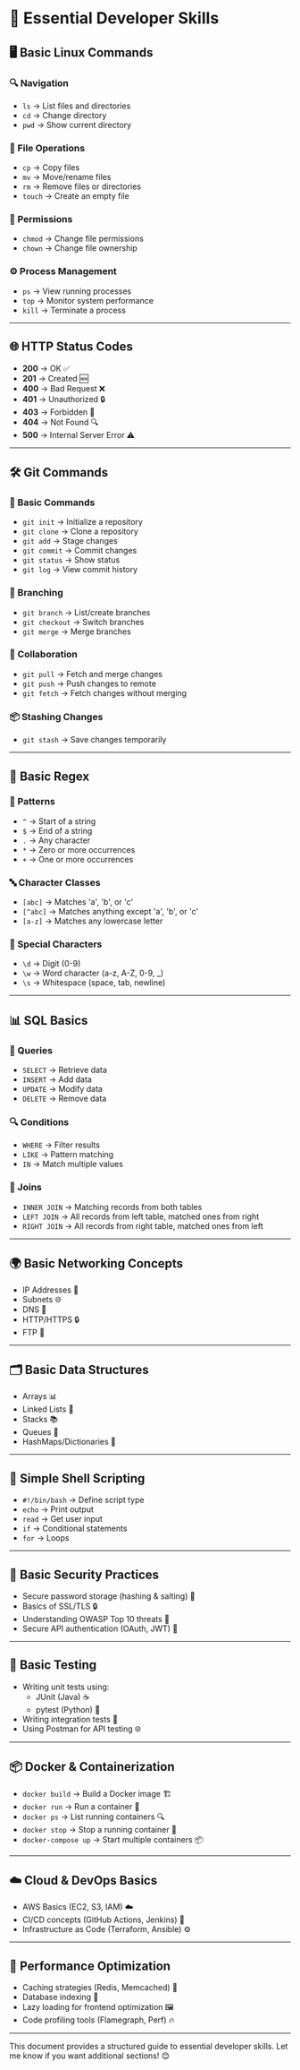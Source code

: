 # 🚀 Essential Developer Skills

## 🖥️ Basic Linux Commands

### 🔍 Navigation
- `ls` → List files and directories
- `cd` → Change directory
- `pwd` → Show current directory

### 📁 File Operations
- `cp` → Copy files
- `mv` → Move/rename files
- `rm` → Remove files or directories
- `touch` → Create an empty file

### 🔐 Permissions
- `chmod` → Change file permissions
- `chown` → Change file ownership

### ⚙️ Process Management
- `ps` → View running processes
- `top` → Monitor system performance
- `kill` → Terminate a process

---

## 🌐 HTTP Status Codes
- **200** → OK ✅
- **201** → Created 🆕
- **400** → Bad Request ❌
- **401** → Unauthorized 🔒
- **403** → Forbidden 🚫
- **404** → Not Found 🔍
- **500** → Internal Server Error ⚠️

---

## 🛠️ Git Commands

### 📌 Basic Commands
- `git init` → Initialize a repository
- `git clone` → Clone a repository
- `git add` → Stage changes
- `git commit` → Commit changes
- `git status` → Show status
- `git log` → View commit history

### 🌿 Branching
- `git branch` → List/create branches
- `git checkout` → Switch branches
- `git merge` → Merge branches

### 🤝 Collaboration
- `git pull` → Fetch and merge changes
- `git push` → Push changes to remote
- `git fetch` → Fetch changes without merging

### 📦 Stashing Changes
- `git stash` → Save changes temporarily

---

## 🔎 Basic Regex

### 🎯 Patterns
- `^` → Start of a string
- `$` → End of a string
- `.` → Any character
- `*` → Zero or more occurrences
- `+` → One or more occurrences

### 🔤 Character Classes
- `[abc]` → Matches 'a', 'b', or 'c'
- `[^abc]` → Matches anything except 'a', 'b', or 'c'
- `[a-z]` → Matches any lowercase letter

### 🔢 Special Characters
- `\d` → Digit (0-9)
- `\w` → Word character (a-z, A-Z, 0-9, _)
- `\s` → Whitespace (space, tab, newline)

---

## 📊 SQL Basics

### 📌 Queries
- `SELECT` → Retrieve data
- `INSERT` → Add data
- `UPDATE` → Modify data
- `DELETE` → Remove data

### 🔍 Conditions
- `WHERE` → Filter results
- `LIKE` → Pattern matching
- `IN` → Match multiple values

### 🔗 Joins
- `INNER JOIN` → Matching records from both tables
- `LEFT JOIN` → All records from left table, matched ones from right
- `RIGHT JOIN` → All records from right table, matched ones from left

---

## 🌍 Basic Networking Concepts
- IP Addresses 📡
- Subnets 🌐
- DNS 🔄
- HTTP/HTTPS 🔒
- FTP 📂

---

## 🗂️ Basic Data Structures
- Arrays 📊
- Linked Lists 🔗
- Stacks 📚
- Queues 🚦
- HashMaps/Dictionaries 🔑

---

## 📝 Simple Shell Scripting
- `#!/bin/bash` → Define script type
- `echo` → Print output
- `read` → Get user input
- `if` → Conditional statements
- `for` → Loops

---

## 🔐 Basic Security Practices
- Secure password storage (hashing & salting) 🔑
- Basics of SSL/TLS 🔒
- Understanding OWASP Top 10 threats 🚨
- Secure API authentication (OAuth, JWT) 🔑

---

## 🧪 Basic Testing
- Writing unit tests using:
  - JUnit (Java) ☕
  - pytest (Python) 🐍
- Writing integration tests 🤖
- Using Postman for API testing 🌐

---

## 📦 Docker & Containerization
- `docker build` → Build a Docker image 🏗️
- `docker run` → Run a container 🏃
- `docker ps` → List running containers 🔍
- `docker stop` → Stop a running container 🛑
- `docker-compose up` → Start multiple containers 📦

---

## ☁️ Cloud & DevOps Basics
- AWS Basics (EC2, S3, IAM) ☁️
- CI/CD concepts (GitHub Actions, Jenkins) 🔄
- Infrastructure as Code (Terraform, Ansible) ⚙️

---

## 🚀 Performance Optimization
- Caching strategies (Redis, Memcached) 🔄
- Database indexing 📌
- Lazy loading for frontend optimization 🖼️
- Code profiling tools (Flamegraph, Perf) 🔥

---

This document provides a structured guide to essential developer skills. Let me know if you want additional sections! 😊

